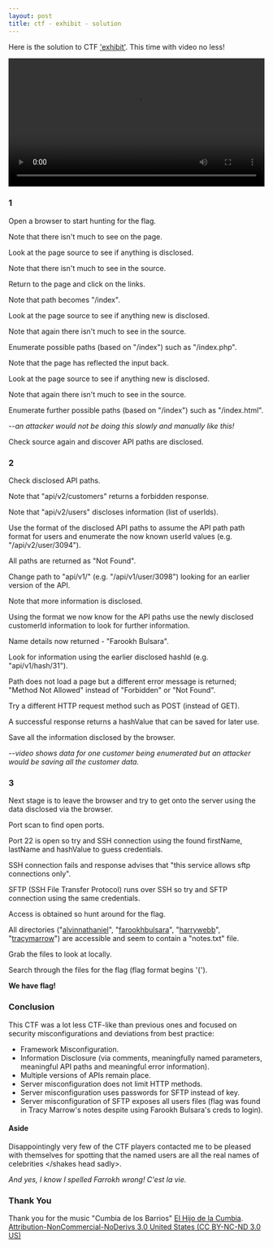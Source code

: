 ```yaml
---
layout: post
title: ctf - exhibit - solution
---
```

Here is the solution to CTF ['exhibit'](https://hiyaleejohnson.github.io/ctf3). This time with video no less!

<video controls="" width="100%">
  <source  src="https://raw.githubusercontent.com/hiyaleejohnson/hiyaleejohnson.github.io/master/videos/CTF_Exhibit_Solution.mp4" type="video/mp4">
</video>

### 1
Open a browser to start hunting for the flag.  

Note that there isn't much to see on the page.  

Look at the page source to see if anything is disclosed.  

Note that there isn't much to see in the source.  

Return to the page and click on the links.  

Note that path becomes "/index".  

Look at the page source to see if anything new is disclosed.  

Note that again there isn't much to see in the source.  

Enumerate possible paths (based on "/index") such as "/index.php".  

Note that the page has reflected the input back.  

Look at the page source to see if anything new is disclosed.  

Note that again there isn't much to see in the source.  

Enumerate further possible paths (based on "/index") such as "/index.html".  

--*an attacker would not be doing this slowly and manually like this!*   

Check source again and discover API paths are disclosed.  

### 2  
Check disclosed API paths.  

Note that "api/v2/customers" returns a forbidden response.  

Note that "api/v2/users" discloses information (list of userIds).  

Use the format of the disclosed API paths to assume the API path path format for users and enumerate the now known userId values (e.g. "/api/v2/user/3094").  

All paths are returned as "Not Found".  

Change path to "api/v1/<userId>" (e.g. "/api/v1/user/3098") looking for an earlier version of the API.   

Note that more information is disclosed.    

Using the format we now know for the API paths use the newly disclosed customerId information to look for further information.  

Name details now returned - "Farookh Bulsara".  

Look for information using the earlier disclosed hashId (e.g. "api/v1/hash/31").  

Path does not load a page but a different error message is returned; "Method Not Allowed" instead of "Forbidden" or "Not Found".  

Try a different HTTP request method such as POST (instead of GET).  

A successful response returns a hashValue that can be saved for later use.  

Save all the information disclosed by the browser.  

--*video shows data for one customer being enumerated but an attacker would be saving all the customer data.*  

### 3  
Next stage is to leave the browser and try to get onto the server using the data disclosed via the browser.  

Port scan to find open ports.  

Port 22 is open so try and SSH connection using the found firstName, lastName and hashValue to guess credentials.  

SSH connection fails and response advises that "this service allows sftp connections only".  

SFTP (SSH File Transfer Protocol) runs over SSH so try and SFTP connection using the same credentials.  

Access is obtained so hunt around for the flag.  

All directories ("[alvinnathaniel](https://en.wikipedia.org/wiki/Xzibit)", "[farookhbulsara](https://en.wikipedia.org/wiki/Freddie_Mercury)", "[harrywebb](https://en.wikipedia.org/wiki/Cliff_Richard)", "[tracymarrow](https://en.wikipedia.org/wiki/Ice-T)") are accessible and seem to contain a "notes.txt" file.  

Grab the files to look at locally.  

Search through the files for the flag (flag format begins '{').  

**We have flag!**  

### Conclusion  
This CTF was a lot less CTF-like than previous ones and focused on security misconfigurations and deviations from best practice:
* Framework Misconfiguration.
* Information Disclosure (via comments, meaningfully named parameters, meaningful API paths and meaningful error information).
* Multiple versions of APIs remain place.
* Server misconfiguration does not limit HTTP methods.
* Server misconfiguration uses passwords for SFTP instead of key.
* Server misconfiguration of SFTP exposes all users files (flag was found in Tracy Marrow's notes despite using Farookh Bulsara's creds to login).


#### Aside
Disappointingly very few of the CTF players contacted me to be pleased with themselves for spotting that the named users are all the real names of celebrities </shakes head sadly>.  

*And yes, I know I spelled Farrokh wrong! C'est la vie.*
 
### Thank You
Thank you for the music "Cumbia de los Barrios" [El Hijo de la Cumbia](https://freemusicarchive.org/music/El_Hijo_de_la_Cumbia/Freestyle_de_Ritmos/6_Cumbia_De_Los_Barrios).  
[Attribution-NonCommercial-NoDerivs 3.0 United States (CC BY-NC-ND 3.0 US)](https://creativecommons.org/licenses/by-nc-nd/3.0/us/)
 
